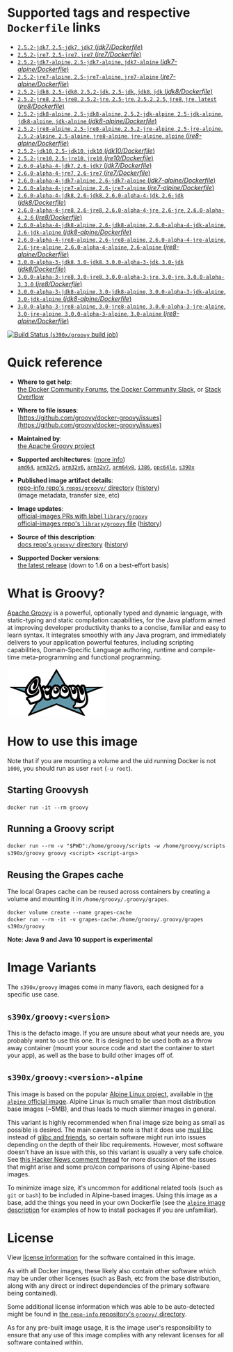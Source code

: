 <!--

********************************************************************************

WARNING:

    DO NOT EDIT "groovy/README.md"

    IT IS AUTO-GENERATED

    (from the other files in "groovy/" combined with a set of templates)

********************************************************************************

-->

# Supported tags and respective `Dockerfile` links

-	[`2.5.2-jdk7`, `2.5-jdk7`, `jdk7` (*jdk7/Dockerfile*)](https://github.com/groovy/docker-groovy/blob/fec75e4cbce752cf21ff816caf2d87bd2ce16174/jdk7/Dockerfile)
-	[`2.5.2-jre7`, `2.5-jre7`, `jre7` (*jre7/Dockerfile*)](https://github.com/groovy/docker-groovy/blob/fec75e4cbce752cf21ff816caf2d87bd2ce16174/jre7/Dockerfile)
-	[`2.5.2-jdk7-alpine`, `2.5-jdk7-alpine`, `jdk7-alpine` (*jdk7-alpine/Dockerfile*)](https://github.com/groovy/docker-groovy/blob/fec75e4cbce752cf21ff816caf2d87bd2ce16174/jdk7-alpine/Dockerfile)
-	[`2.5.2-jre7-alpine`, `2.5-jre7-alpine`, `jre7-alpine` (*jre7-alpine/Dockerfile*)](https://github.com/groovy/docker-groovy/blob/fec75e4cbce752cf21ff816caf2d87bd2ce16174/jre7-alpine/Dockerfile)
-	[`2.5.2-jdk8`, `2.5-jdk8`, `2.5.2-jdk`, `2.5-jdk`, `jdk8`, `jdk` (*jdk8/Dockerfile*)](https://github.com/groovy/docker-groovy/blob/fec75e4cbce752cf21ff816caf2d87bd2ce16174/jdk8/Dockerfile)
-	[`2.5.2-jre8`, `2.5-jre8`, `2.5.2-jre`, `2.5-jre`, `2.5.2`, `2.5`, `jre8`, `jre`, `latest` (*jre8/Dockerfile*)](https://github.com/groovy/docker-groovy/blob/fec75e4cbce752cf21ff816caf2d87bd2ce16174/jre8/Dockerfile)
-	[`2.5.2-jdk8-alpine`, `2.5-jdk8-alpine`, `2.5.2-jdk-alpine`, `2.5-jdk-alpine`, `jdk8-alpine`, `jdk-alpine` (*jdk8-alpine/Dockerfile*)](https://github.com/groovy/docker-groovy/blob/fec75e4cbce752cf21ff816caf2d87bd2ce16174/jdk8-alpine/Dockerfile)
-	[`2.5.2-jre8-alpine`, `2.5-jre8-alpine`, `2.5.2-jre-alpine`, `2.5-jre-alpine`, `2.5.2-alpine`, `2.5-alpine`, `jre8-alpine`, `jre-alpine`, `alpine` (*jre8-alpine/Dockerfile*)](https://github.com/groovy/docker-groovy/blob/fec75e4cbce752cf21ff816caf2d87bd2ce16174/jre8-alpine/Dockerfile)
-	[`2.5.2-jdk10`, `2.5-jdk10`, `jdk10` (*jdk10/Dockerfile*)](https://github.com/groovy/docker-groovy/blob/fec75e4cbce752cf21ff816caf2d87bd2ce16174/jdk10/Dockerfile)
-	[`2.5.2-jre10`, `2.5-jre10`, `jre10` (*jre10/Dockerfile*)](https://github.com/groovy/docker-groovy/blob/fec75e4cbce752cf21ff816caf2d87bd2ce16174/jre10/Dockerfile)
-	[`2.6.0-alpha-4-jdk7`, `2.6-jdk7` (*jdk7/Dockerfile*)](https://github.com/groovy/docker-groovy/blob/0e50f8e8a9d939d36e4a0ba145e8f134d057385b/jdk7/Dockerfile)
-	[`2.6.0-alpha-4-jre7`, `2.6-jre7` (*jre7/Dockerfile*)](https://github.com/groovy/docker-groovy/blob/0e50f8e8a9d939d36e4a0ba145e8f134d057385b/jre7/Dockerfile)
-	[`2.6.0-alpha-4-jdk7-alpine`, `2.6-jdk7-alpine` (*jdk7-alpine/Dockerfile*)](https://github.com/groovy/docker-groovy/blob/0e50f8e8a9d939d36e4a0ba145e8f134d057385b/jdk7-alpine/Dockerfile)
-	[`2.6.0-alpha-4-jre7-alpine`, `2.6-jre7-alpine` (*jre7-alpine/Dockerfile*)](https://github.com/groovy/docker-groovy/blob/0e50f8e8a9d939d36e4a0ba145e8f134d057385b/jre7-alpine/Dockerfile)
-	[`2.6.0-alpha-4-jdk8`, `2.6-jdk8`, `2.6.0-alpha-4-jdk`, `2.6-jdk` (*jdk8/Dockerfile*)](https://github.com/groovy/docker-groovy/blob/0e50f8e8a9d939d36e4a0ba145e8f134d057385b/jdk8/Dockerfile)
-	[`2.6.0-alpha-4-jre8`, `2.6-jre8`, `2.6.0-alpha-4-jre`, `2.6-jre`, `2.6.0-alpha-4`, `2.6` (*jre8/Dockerfile*)](https://github.com/groovy/docker-groovy/blob/0e50f8e8a9d939d36e4a0ba145e8f134d057385b/jre8/Dockerfile)
-	[`2.6.0-alpha-4-jdk8-alpine`, `2.6-jdk8-alpine`, `2.6.0-alpha-4-jdk-alpine`, `2.6-jdk-alpine` (*jdk8-alpine/Dockerfile*)](https://github.com/groovy/docker-groovy/blob/0e50f8e8a9d939d36e4a0ba145e8f134d057385b/jdk8-alpine/Dockerfile)
-	[`2.6.0-alpha-4-jre8-alpine`, `2.6-jre8-alpine`, `2.6.0-alpha-4-jre-alpine`, `2.6-jre-alpine`, `2.6.0-alpha-4-alpine`, `2.6-alpine` (*jre8-alpine/Dockerfile*)](https://github.com/groovy/docker-groovy/blob/0e50f8e8a9d939d36e4a0ba145e8f134d057385b/jre8-alpine/Dockerfile)
-	[`3.0.0-alpha-3-jdk8`, `3.0-jdk8`, `3.0.0-alpha-3-jdk`, `3.0-jdk` (*jdk8/Dockerfile*)](https://github.com/groovy/docker-groovy/blob/0668ea3150b4b7a01c2b7620ae4fe7c5d08fc404/jdk8/Dockerfile)
-	[`3.0.0-alpha-3-jre8`, `3.0-jre8`, `3.0.0-alpha-3-jre`, `3.0-jre`, `3.0.0-alpha-3`, `3.0` (*jre8/Dockerfile*)](https://github.com/groovy/docker-groovy/blob/0668ea3150b4b7a01c2b7620ae4fe7c5d08fc404/jre8/Dockerfile)
-	[`3.0.0-alpha-3-jdk8-alpine`, `3.0-jdk8-alpine`, `3.0.0-alpha-3-jdk-alpine`, `3.0-jdk-alpine` (*jdk8-alpine/Dockerfile*)](https://github.com/groovy/docker-groovy/blob/0668ea3150b4b7a01c2b7620ae4fe7c5d08fc404/jdk8-alpine/Dockerfile)
-	[`3.0.0-alpha-3-jre8-alpine`, `3.0-jre8-alpine`, `3.0.0-alpha-3-jre-alpine`, `3.0-jre-alpine`, `3.0.0-alpha-3-alpine`, `3.0-alpine` (*jre8-alpine/Dockerfile*)](https://github.com/groovy/docker-groovy/blob/0668ea3150b4b7a01c2b7620ae4fe7c5d08fc404/jre8-alpine/Dockerfile)

[![Build Status](https://doi-janky.infosiftr.net/job/multiarch/job/s390x/job/groovy/badge/icon) (`s390x/groovy` build job)](https://doi-janky.infosiftr.net/job/multiarch/job/s390x/job/groovy/)

# Quick reference

-	**Where to get help**:  
	[the Docker Community Forums](https://forums.docker.com/), [the Docker Community Slack](https://blog.docker.com/2016/11/introducing-docker-community-directory-docker-community-slack/), or [Stack Overflow](https://stackoverflow.com/search?tab=newest&q=docker)

-	**Where to file issues**:  
	[https://github.com/groovy/docker-groovy/issues](https://github.com/groovy/docker-groovy/issues)

-	**Maintained by**:  
	[the Apache Groovy project](https://github.com/groovy/docker-groovy)

-	**Supported architectures**: ([more info](https://github.com/docker-library/official-images#architectures-other-than-amd64))  
	[`amd64`](https://hub.docker.com/r/amd64/groovy/), [`arm32v5`](https://hub.docker.com/r/arm32v5/groovy/), [`arm32v6`](https://hub.docker.com/r/arm32v6/groovy/), [`arm32v7`](https://hub.docker.com/r/arm32v7/groovy/), [`arm64v8`](https://hub.docker.com/r/arm64v8/groovy/), [`i386`](https://hub.docker.com/r/i386/groovy/), [`ppc64le`](https://hub.docker.com/r/ppc64le/groovy/), [`s390x`](https://hub.docker.com/r/s390x/groovy/)

-	**Published image artifact details**:  
	[repo-info repo's `repos/groovy/` directory](https://github.com/docker-library/repo-info/blob/master/repos/groovy) ([history](https://github.com/docker-library/repo-info/commits/master/repos/groovy))  
	(image metadata, transfer size, etc)

-	**Image updates**:  
	[official-images PRs with label `library/groovy`](https://github.com/docker-library/official-images/pulls?q=label%3Alibrary%2Fgroovy)  
	[official-images repo's `library/groovy` file](https://github.com/docker-library/official-images/blob/master/library/groovy) ([history](https://github.com/docker-library/official-images/commits/master/library/groovy))

-	**Source of this description**:  
	[docs repo's `groovy/` directory](https://github.com/docker-library/docs/tree/master/groovy) ([history](https://github.com/docker-library/docs/commits/master/groovy))

-	**Supported Docker versions**:  
	[the latest release](https://github.com/docker/docker-ce/releases/latest) (down to 1.6 on a best-effort basis)

# What is Groovy?

[Apache Groovy](http://groovy-lang.org/) is a powerful, optionally typed and dynamic language, with static-typing and static compilation capabilities, for the Java platform aimed at improving developer productivity thanks to a concise, familiar and easy to learn syntax. It integrates smoothly with any Java program, and immediately delivers to your application powerful features, including scripting capabilities, Domain-Specific Language authoring, runtime and compile-time meta-programming and functional programming.

![logo](https://raw.githubusercontent.com/docker-library/docs/bb5fc730ed18c45d86425f9fa4265d50cb795ec8/groovy/logo.png)

# How to use this image

Note that if you are mounting a volume and the uid running Docker is not `1000`, you should run as user `root` (`-u root`).

## Starting Groovysh

`docker run -it --rm groovy`

## Running a Groovy script

`docker run --rm -v "$PWD":/home/groovy/scripts -w /home/groovy/scripts s390x/groovy groovy <script> <script-args>`

## Reusing the Grapes cache

The local Grapes cache can be reused across containers by creating a volume and mounting it in `/home/groovy/.groovy/grapes`.

```console
docker volume create --name grapes-cache
docker run --rm -it -v grapes-cache:/home/groovy/.groovy/grapes s390x/groovy
```

**Note: Java 9 and Java 10 support is experimental**

# Image Variants

The `s390x/groovy` images come in many flavors, each designed for a specific use case.

## `s390x/groovy:<version>`

This is the defacto image. If you are unsure about what your needs are, you probably want to use this one. It is designed to be used both as a throw away container (mount your source code and start the container to start your app), as well as the base to build other images off of.

## `s390x/groovy:<version>-alpine`

This image is based on the popular [Alpine Linux project](http://alpinelinux.org), available in [the `alpine` official image](https://hub.docker.com/_/alpine). Alpine Linux is much smaller than most distribution base images (~5MB), and thus leads to much slimmer images in general.

This variant is highly recommended when final image size being as small as possible is desired. The main caveat to note is that it does use [musl libc](http://www.musl-libc.org) instead of [glibc and friends](http://www.etalabs.net/compare_libcs.html), so certain software might run into issues depending on the depth of their libc requirements. However, most software doesn't have an issue with this, so this variant is usually a very safe choice. See [this Hacker News comment thread](https://news.ycombinator.com/item?id=10782897) for more discussion of the issues that might arise and some pro/con comparisons of using Alpine-based images.

To minimize image size, it's uncommon for additional related tools (such as `git` or `bash`) to be included in Alpine-based images. Using this image as a base, add the things you need in your own Dockerfile (see the [`alpine` image description](https://hub.docker.com/_/alpine/) for examples of how to install packages if you are unfamiliar).

# License

View [license information](http://www.apache.org/licenses/LICENSE-2.0.html) for the software contained in this image.

As with all Docker images, these likely also contain other software which may be under other licenses (such as Bash, etc from the base distribution, along with any direct or indirect dependencies of the primary software being contained).

Some additional license information which was able to be auto-detected might be found in [the `repo-info` repository's `groovy/` directory](https://github.com/docker-library/repo-info/tree/master/repos/groovy).

As for any pre-built image usage, it is the image user's responsibility to ensure that any use of this image complies with any relevant licenses for all software contained within.
